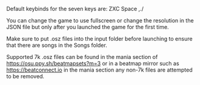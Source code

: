 Default keybinds for the seven keys are:
ZXC Space ,./

You can change the game to use fullscreen or change the resolution in the JSON file
but only after you launched the game for the first time.

Make sure to put .osz files into the input folder before launching to ensure that there are songs
in the Songs folder.

Supported 7k .osz files can be found in the mania section of https://osu.ppy.sh/beatmapsets?m=3 
or in a beatmap mirror such as https://beatconnect.io in the mania section
any non-7k files are attempted to be removed.